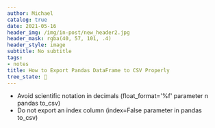 ```yaml
---
author: Michael
catalog: true
date: 2021-05-16
header_img: /img/in-post/new_header2.jpg
header_mask: rgba(40, 57, 101, .4)
header_style: image
subtitle: No subtitle
tags:
- notes
title: How to Export Pandas DataFrame to CSV Properly
tree_state: 🌱
---
```


- Avoid scientific notation in decimals (float_format='%f' parameter n pandas to_csv)
- Do not export an index column (index=False parameter in pandas to_csv)